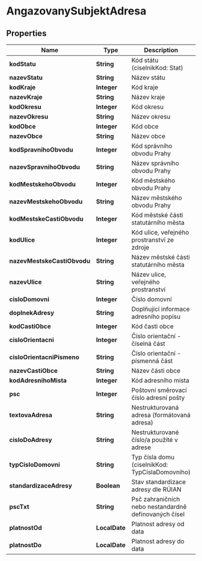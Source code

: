 

# AngazovanySubjektAdresa


## Properties

| Name | Type | Description | Notes |
|------------ | ------------- | ------------- | -------------|
|**kodStatu** | **String** | Kód státu (ciselnikKod: Stat)  |  [optional] |
|**nazevStatu** | **String** | Název státu |  [optional] |
|**kodKraje** | **Integer** | Kód kraje |  [optional] |
|**nazevKraje** | **String** | Název kraje |  [optional] |
|**kodOkresu** | **Integer** | Kód okresu |  [optional] |
|**nazevOkresu** | **String** | Název okresu |  [optional] |
|**kodObce** | **Integer** | Kód obce |  [optional] |
|**nazevObce** | **String** | Název obce |  [optional] |
|**kodSpravnihoObvodu** | **Integer** | Kód správního obvodu Prahy |  [optional] |
|**nazevSpravnihoObvodu** | **String** | Název správního obvodu Prahy  |  [optional] |
|**kodMestskehoObvodu** | **Integer** | Kód městského obvodu Prahy |  [optional] |
|**nazevMestskehoObvodu** | **String** | Název městského obvodu Prahy |  [optional] |
|**kodMestskeCastiObvodu** | **Integer** | Kód městské části statutárního města |  [optional] |
|**kodUlice** | **Integer** | Kód ulice, veřejného prostranství ze zdroje |  [optional] |
|**nazevMestskeCastiObvodu** | **String** | Název městské části statutárního města  |  [optional] |
|**nazevUlice** | **String** | Název ulice, veřejného prostranství  |  [optional] |
|**cisloDomovni** | **Integer** | Číslo domovní |  [optional] |
|**doplnekAdresy** | **String** | Doplňující informace adresního popisu |  [optional] |
|**kodCastiObce** | **Integer** | Kód časti obce |  [optional] |
|**cisloOrientacni** | **Integer** | Číslo orientační - číselná část |  [optional] |
|**cisloOrientacniPismeno** | **String** | Číslo orientační - písmenná část |  [optional] |
|**nazevCastiObce** | **String** | Název části obce |  [optional] |
|**kodAdresnihoMista** | **Integer** | Kód adresního místa |  [optional] |
|**psc** | **Integer** | Poštovní směrovací číslo adresní pošty |  [optional] |
|**textovaAdresa** | **String** | Nestrukturovaná adresa (formátovaná adresa) |  [optional] |
|**cisloDoAdresy** | **String** | Nestrukturované číslo/a použíté v adrese |  [optional] |
|**typCisloDomovni** | **String** | Typ čísla domu (ciselnikKod: TypCislaDomovniho)  |  [optional] |
|**standardizaceAdresy** | **Boolean** | Stav standardizace adresy dle RÚIAN |  [optional] |
|**pscTxt** | **String** | Psč zahraničních nebo nestandardně definovaných čísel |  [optional] |
|**platnostOd** | **LocalDate** | Platnost adresy od data |  [optional] |
|**platnostDo** | **LocalDate** | Platnost adresy do data |  [optional] |



